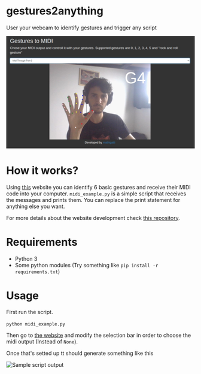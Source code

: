 # gestures2anything

User your webcam to identify gestures and trigger any script

![Gestures identification website](imgs/website.jpg)

# How it works?

Using [this](http://gestos.mathigatti.com/) website you can identify 6 basic gestures and receive their MIDI code into your computer. `midi_example.py` is a simple script that receives the messages and prints them. You can replace the print statement for anything else you want.

For more details about the website development check [this repository](https://github.com/mathigatti/GesturesController).

# Requirements

- Python 3
- Some python modules (Try something like `pip install -r requirements.txt`)

# Usage

First run the script.

```python midi_example.py```

Then go to [the website](http://gestos.mathigatti.com/) and modify the selection bar in order to choose the midi output (Instead of `None`).

Once that's setted up tt should generate something like this

![Sample script output](imgs/sample_script.jpg)
